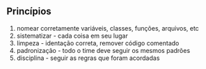 ## Princípios

1. nomear corretamente variáveis, classes, funções, arquivos, etc
2. sistematizar - cada coisa em seu lugar
3. limpeza - identação correta, remover código comentado
4. padronização - todo o time deve seguir os mesmos padrões
5. disciplina - seguir as regras que foram acordadas
